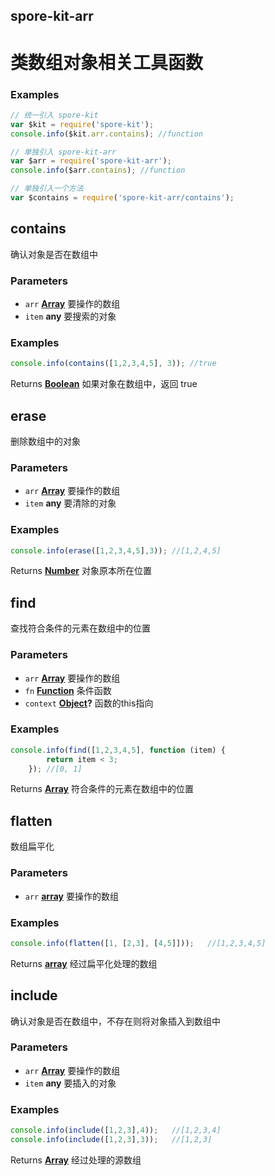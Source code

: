 <!-- Generated by documentation.js. Update this documentation by updating the source code. -->

## spore-kit-arr

# 类数组对象相关工具函数

### Examples

```javascript
// 统一引入 spore-kit
var $kit = require('spore-kit');
console.info($kit.arr.contains); //function

// 单独引入 spore-kit-arr
var $arr = require('spore-kit-arr');
console.info($arr.contains); //function

// 单独引入一个方法
var $contains = require('spore-kit-arr/contains');
```

## contains

确认对象是否在数组中

### Parameters

-   `arr` **[Array][1]** 要操作的数组
-   `item` **any** 要搜索的对象

### Examples

```javascript
console.info(contains([1,2,3,4,5], 3));	//true
```

Returns **[Boolean][2]** 如果对象在数组中，返回 true

## erase

删除数组中的对象

### Parameters

-   `arr` **[Array][1]** 要操作的数组
-   `item` **any** 要清除的对象

### Examples

```javascript
console.info(erase([1,2,3,4,5],3));	//[1,2,4,5]
```

Returns **[Number][3]** 对象原本所在位置

## find

查找符合条件的元素在数组中的位置

### Parameters

-   `arr` **[Array][1]** 要操作的数组
-   `fn` **[Function][4]** 条件函数
-   `context` **[Object][5]?** 函数的this指向

### Examples

```javascript
console.info(find([1,2,3,4,5], function (item) {
		return item < 3;
	});	//[0, 1]
```

Returns **[Array][1]** 符合条件的元素在数组中的位置

## flatten

数组扁平化

### Parameters

-   `arr` **[array][1]** 要操作的数组

### Examples

```javascript
console.info(flatten([1, [2,3], [4,5]]));	//[1,2,3,4,5]
```

Returns **[array][1]** 经过扁平化处理的数组

## include

确认对象是否在数组中，不存在则将对象插入到数组中

### Parameters

-   `arr` **[Array][1]** 要操作的数组
-   `item` **any** 要插入的对象

### Examples

```javascript
console.info(include([1,2,3],4));	//[1,2,3,4]
console.info(include([1,2,3],3));	//[1,2,3]
```

Returns **[Array][1]** 经过处理的源数组

[1]: https://developer.mozilla.org/docs/Web/JavaScript/Reference/Global_Objects/Array

[2]: https://developer.mozilla.org/docs/Web/JavaScript/Reference/Global_Objects/Boolean

[3]: https://developer.mozilla.org/docs/Web/JavaScript/Reference/Global_Objects/Number

[4]: https://developer.mozilla.org/docs/Web/JavaScript/Reference/Statements/function

[5]: https://developer.mozilla.org/docs/Web/JavaScript/Reference/Global_Objects/Object
